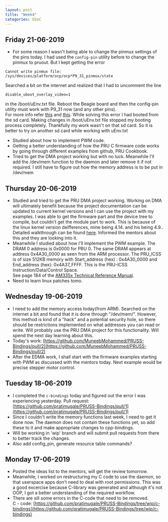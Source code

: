 ```yaml
---
layout: post
title: "Week4"
categories: GSoC
---
```


## Friday 21-06-2019
* For some reason I wasn't being able to change the pinmux settings of the pins today. I had used the `config-pin` utility before to change the pinmux to pruout. But I kept getting the error 
```
Cannot write pinmux file: /sys/devices/platform/ocp/ocp*P9_31_pinmux/state
```
Searched a bit on the internet and realized that I had to uncomment the line 
```
disable_uboot_overlay_video=1
```
in the /boot/uEnv.txt file. Reboot the Beagle board and then the config-pin utility must work with P9_31 now (and any other pins).<br>
For more info refer [this](https://elinux.org/Beagleboard:BeagleBoneBlack_Debian#U-Boot_Disable_on-board_devices) and [this](https://github.com/beagleboard/linux/issues/139).
While solving this error I had booted from the sd card. Making changes in /boot/uEnv.txt file stopped my booting process completely. Thankfully my work wasn't on that sd card. So it is better to try on another sd card while working with uEnv.txt
* Studied about how to implement PWM code.
* Getting a better understanding of how the PRU C firmware code works by going through different examples from github, PRU Cookbook.
* Tried to get the DMA project working but with no luck. Meanwhile I'll add the /dev/mem function to the daemon and later remove it if not required. I still have to figure out how the memory address is to be put in /dev/mem

## Thursday 20-06-2019
* Studied and tried to get the PRU DMA project working. Working on DMA will ultimately benefit because the project documentation can be updated to current kernel versions and I can use the project with my examples. I was able to get the firmware part and the device tree to compile, but couldn't get the module part to work. This is because of the linux kernel version deifferences, mine being 4.14. and his being 4.9.. Detailed walkthrough can be found [here](https://pratimugale.github.io/gsoc/2019/06/21/PRU-DMA.html). Informed the mentors about this and they are looking into it.
* Meanwhile I studied about how I'll implement the PWM example. The DRAM 0 address is 0x0000 for PRU 0. The same DRAM appears at address 0x4A30_0000 as seen from the ARM processor. The PRU_ICSS is of size 512KB memory with Start_address (hex) : 0x4A30_0000 and End_address (hex): 0x4A37_FFFF. This is the PRU-ICSS Instruction/Data/Control Space.
<br> See page 184 of the [AM335x Technical Reference Manual](https://www.ti.com/lit/ug/spruh73p/spruh73p.pdf).
* Need to learn linux patches tomo.

## Wednesday 19-06-2019
* I need to add the memory access today(from ARM). Searched on the internet a bit and found that it is done through "/dev/mem/". However, this method is kind of a "hack" and a potential security hole, so there should be restrictions implemented on what addresses you can read or write. Will probably use the PRU DMA project for this functionality. Will spend the next day learning about this.
* Today's work: [https://github.com/MuneebMohammed/PRUSS-Bindings/pull/2](https://github.com/MuneebMohammed/PRUSS-Bindings/pull/2)
* After the EDMA work, I shall start with the firmware examples starting with PWM as discussed with the mentors today.
Next example would be precise stepper motor control.

## Tuesday 18-06-2019
* I completed the `c-bindings` today and figured out the error I was experiencing yesterday. Pull request: [https://github.com/pratimugale/PRUSS-Bindings/pull/1](https://github.com/pratimugale/PRUSS-Bindings/pull/1)
* Since I couldn't write the memory functions last week, I need to get it done now. The daemon does not contain these functions yet, so add these to it and make appropriate changes to cpp-bindings.
* Will be working in 'wip' branch and will submit pull requests from there to better track the changes. 
* Also add config_pin, generate resource table commands?

## Monday 17-06-2019
* Posted the ideas list to the mentors, will get the review tomorrow.
* Meanwhile, I worked on restructuring my C code to use the daemon, so that userspace apps don't need to deal with root permissions. This was a good excercise because C-library was generated and although it's not OOP, I got a better understanding of the required workflow.
* There are sill some errors in the C-code that need to be removed.<br>
C - code: [https://github.com/pratimugale/PRUSS-Bindings/tree/wip/c-bindings](https://github.com/pratimugale/PRUSS-Bindings/tree/wip/c-bindings)

